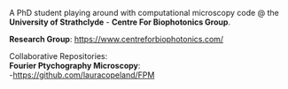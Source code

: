 A PhD student playing around with computational microscopy code @ the **University of Strathclyde** - **Centre For Biophotonics Group**. <br />

**Research Group**: https://www.centreforbiophotonics.com/ <br />

Collaborative Repositories: <br />
**Fourier Ptychography Microscopy**: <br />
-https://github.com/lauracopeland/FPM <br />


<!---
YoItsLewis/YoItsLewis is a ✨ special ✨ repository because its `README.md` (this file) appears on your GitHub profile.
You can click the Preview link to take a look at your changes.
--->
